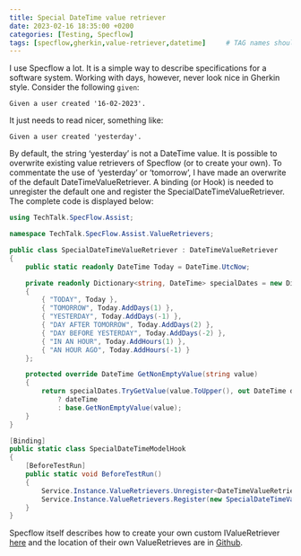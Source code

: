 ```yaml
---
title: Special DateTime value retriever
date: 2023-02-16 18:35:00 +0200
categories: [Testing, Specflow]
tags: [specflow,gherkin,value-retriever,datetime]     # TAG names should always be lowercase
---
```


I use Specflow a lot. It is a simple way to describe specifications for a software system. 
Working with days, however, never look nice in Gherkin style. Consider the following `given`:

```gherkin
Given a user created '16-02-2023'.
```

It just needs to read nicer, something like:

```gherkin
Given a user created 'yesterday'.
```

By default, the string ‘yesterday’ is not a DateTime value. It is possible to overwrite existing value retrievers of Specflow (or to create your own). To commentate the use of ‘yesterday’ or ‘tomorrow’, I have made an overwrite of the default DateTimeValueRetriever. A binding (or Hook) is needed to unregister the default one and register the SpecialDateTimeValueRetriever. The complete code is displayed below:


```csharp
using TechTalk.SpecFlow.Assist;

namespace TechTalk.SpecFlow.Assist.ValueRetrievers;

public class SpecialDateTimeValueRetriever : DateTimeValueRetriever
{
    public static readonly DateTime Today = DateTime.UtcNow;

    private readonly Dictionary<string, DateTime> specialDates = new Dictionary<string, DateTime>
    {
        { "TODAY", Today },
        { "TOMORROW", Today.AddDays(1) },
        { "YESTERDAY", Today.AddDays(-1) },
        { "DAY AFTER TOMORROW", Today.AddDays(2) },
        { "DAY BEFORE YESTERDAY", Today.AddDays(-2) },
        { "IN AN HOUR", Today.AddHours(1) },
        { "AN HOUR AGO", Today.AddHours(-1) }
    };

    protected override DateTime GetNonEmptyValue(string value)
    {
        return specialDates.TryGetValue(value.ToUpper(), out DateTime dateTime)
            ? dateTime
            : base.GetNonEmptyValue(value);
    }
}

[Binding]
public static class SpecialDateTimeModelHook
{
    [BeforeTestRun]
    public static void BeforeTestRun()
    {
        Service.Instance.ValueRetrievers.Unregister<DateTimeValueRetriever>();
        Service.Instance.ValueRetrievers.Register(new SpecialDateTimeValueRetriever());
    }
}
```


Specflow itself describes how to create your own custom IValueRetriever [here](https://docs.specflow.org/projects/specflow/en/latest/Extend/Value-Retriever.html#extending-with-your-own-value-retrievers]) and the location of their own ValueRetrieves are in [Github](https://github.com/SpecFlowOSS/SpecFlow/tree/master/TechTalk.SpecFlow/Assist/ValueRetrievers).